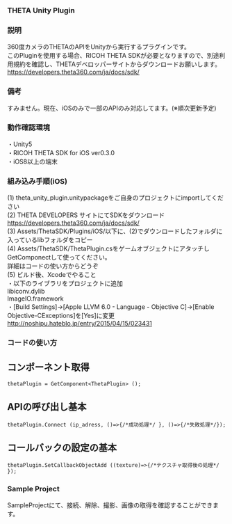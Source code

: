 ### THETA Unity Plugin

### 説明
360度カメラのTHETAのAPIをUnityから実行するプラグインです。  
このPluginを使用する場合、RICOH THETA SDKが必要となりますので、別途利用規約を確認し、THETAデベロッパーサイトからダウンロードお願いします。   
https://developers.theta360.com/ja/docs/sdk/  

### 備考
すみません。現在、iOSのみで一部のAPIのみ対応してます。(※順次更新予定)  

### 動作確認環境
 ・Unity5  
 ・RICOH THETA SDK for iOS ver0.3.0  
 ・iOS8以上の端末  

### 組み込み手順(iOS)
(1) theta_unity_plugin.unitypackageをご自身のプロジェクトにimportしてください  
(2) THETA DEVELOPERS サイトにてSDKをダウンロード  
https://developers.theta360.com/ja/docs/sdk/  
(3) Assets/ThetaSDK/Plugins/iOS/以下に、(2)でダウンロードしたフォルダに入っているlibフォルダをコピー  
(4) Assets/ThetaSDK/ThetaPlugin.csをゲームオブジェクトにアタッチしGetComponectして使ってください。  
詳細はコードの使い方からどうぞ  
(5) ビルド後、Xcodeでやること  
・以下のライブラリをプロジェクトに追加  
libiconv.dylib  
ImageIO.framework  
・[Build Settings]->[Apple LLVM 6.0 - Language - Objective C]->[Enable Objective-CExceptions]を[Yes]に変更  
http://noshipu.hateblo.jp/entry/2015/04/15/023431  

### コードの使い方
## コンポーネント取得
`thetaPlugin = GetComponent<ThetaPlugin> ();`  
## APIの呼び出し基本
`thetaPlugin.Connect (ip_adress, ()=>{/*成功処理*/ }, ()=>{/*失敗処理*/});`  
## コールバックの設定の基本
`thetaPlugin.SetCallbackObjectAdd ((texture)=>{/*テクスチャ取得後の処理*/ });`  

### Sample Project
SampleProjectにて、接続、解除、撮影、画像の取得を確認することができます。

